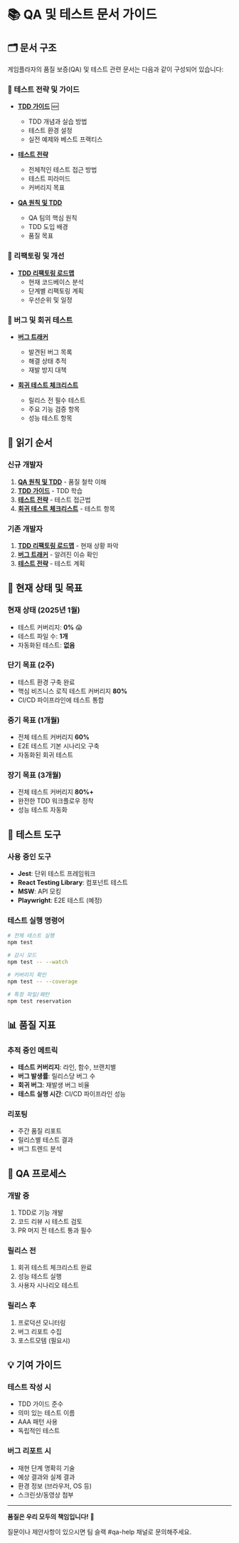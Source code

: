 # 📚 QA 및 테스트 문서 가이드

## 🗂️ 문서 구조

게임플라자의 품질 보증(QA) 및 테스트 관련 문서는 다음과 같이 구성되어 있습니다:

### 🧪 테스트 전략 및 가이드
- **[TDD 가이드](/docs/development/TDD_GUIDE.md)** 🆕
  - TDD 개념과 실습 방법
  - 테스트 환경 설정
  - 실전 예제와 베스트 프랙티스

- **[테스트 전략](./TEST_STRATEGY.md)**
  - 전체적인 테스트 접근 방법
  - 테스트 피라미드
  - 커버리지 목표

- **[QA 원칙 및 TDD](./QA_PRINCIPLES_AND_TDD.md)**
  - QA 팀의 핵심 원칙
  - TDD 도입 배경
  - 품질 목표

### 🔄 리팩토링 및 개선
- **[TDD 리팩토링 로드맵](./TDD_REFACTORING_ROADMAP.md)**
  - 현재 코드베이스 분석
  - 단계별 리팩토링 계획
  - 우선순위 및 일정

### 🐛 버그 및 회귀 테스트
- **[버그 트래커](./BUG_TRACKER.md)**
  - 발견된 버그 목록
  - 해결 상태 추적
  - 재발 방지 대책

- **[회귀 테스트 체크리스트](./REGRESSION_TEST_CHECKLIST.md)**
  - 릴리스 전 필수 테스트
  - 주요 기능 검증 항목
  - 성능 테스트 항목

## 📖 읽기 순서

### 신규 개발자
1. **[QA 원칙 및 TDD](./QA_PRINCIPLES_AND_TDD.md)** - 품질 철학 이해
2. **[TDD 가이드](/docs/development/TDD_GUIDE.md)** - TDD 학습
3. **[테스트 전략](./TEST_STRATEGY.md)** - 테스트 접근법
4. **[회귀 테스트 체크리스트](./REGRESSION_TEST_CHECKLIST.md)** - 테스트 항목

### 기존 개발자
1. **[TDD 리팩토링 로드맵](./TDD_REFACTORING_ROADMAP.md)** - 현재 상황 파악
2. **[버그 트래커](./BUG_TRACKER.md)** - 알려진 이슈 확인
3. **[테스트 전략](./TEST_STRATEGY.md)** - 테스트 계획

## 🎯 현재 상태 및 목표

### 현재 상태 (2025년 1월)
- 테스트 커버리지: **0%** 😱
- 테스트 파일 수: **1개**
- 자동화된 테스트: **없음**

### 단기 목표 (2주)
- 테스트 환경 구축 완료
- 핵심 비즈니스 로직 테스트 커버리지 **80%**
- CI/CD 파이프라인에 테스트 통합

### 중기 목표 (1개월)
- 전체 테스트 커버리지 **60%**
- E2E 테스트 기본 시나리오 구축
- 자동화된 회귀 테스트

### 장기 목표 (3개월)
- 전체 테스트 커버리지 **80%+**
- 완전한 TDD 워크플로우 정착
- 성능 테스트 자동화

## 🔧 테스트 도구

### 사용 중인 도구
- **Jest**: 단위 테스트 프레임워크
- **React Testing Library**: 컴포넌트 테스트
- **MSW**: API 모킹
- **Playwright**: E2E 테스트 (예정)

### 테스트 실행 명령어
```bash
# 전체 테스트 실행
npm test

# 감시 모드
npm test -- --watch

# 커버리지 확인
npm test -- --coverage

# 특정 파일/패턴
npm test reservation
```

## 📊 품질 지표

### 추적 중인 메트릭
- **테스트 커버리지**: 라인, 함수, 브랜치별
- **버그 발생률**: 릴리스당 버그 수
- **회귀 버그**: 재발생 버그 비율
- **테스트 실행 시간**: CI/CD 파이프라인 성능

### 리포팅
- 주간 품질 리포트
- 릴리스별 테스트 결과
- 버그 트렌드 분석

## 🤝 QA 프로세스

### 개발 중
1. TDD로 기능 개발
2. 코드 리뷰 시 테스트 검토
3. PR 머지 전 테스트 통과 필수

### 릴리스 전
1. 회귀 테스트 체크리스트 완료
2. 성능 테스트 실행
3. 사용자 시나리오 테스트

### 릴리스 후
1. 프로덕션 모니터링
2. 버그 리포트 수집
3. 포스트모템 (필요시)

## 💡 기여 가이드

### 테스트 작성 시
- TDD 가이드 준수
- 의미 있는 테스트 이름
- AAA 패턴 사용
- 독립적인 테스트

### 버그 리포트 시
- 재현 단계 명확히 기술
- 예상 결과와 실제 결과
- 환경 정보 (브라우저, OS 등)
- 스크린샷/동영상 첨부

---

**품질은 우리 모두의 책임입니다!** 🎯

질문이나 제안사항이 있으시면 팀 슬랙 #qa-help 채널로 문의해주세요.